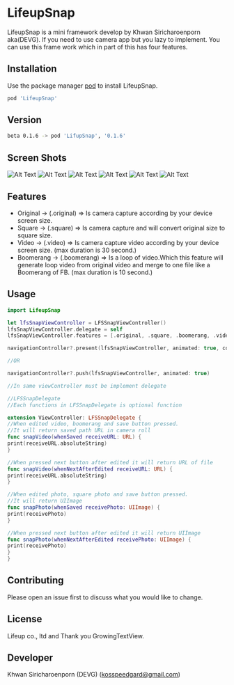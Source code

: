 
# LifeupSnap

LifeupSnap is a mini framework develop by Khwan Siricharoenporn aka(DEVG). If you need to use camera app but you lazy to implement. You can use this frame work which in part of this has four features.

## Installation

Use the package manager [pod](https://cocoapods.org) to install LifeupSnap.

```bash
pod 'LifeupSnap'
```

## Version
```bash
beta 0.1.6 -> pod 'LifupSnap', '0.1.6'
```

## Screen Shots
![Alt Text](https://drive.google.com/file/d/1IrkQK_N-PF4_dXJ4Y7F4O8WrtctlSoKV/view?usp=sharing)
![Alt Text](https://drive.google.com/file/d/1T8ixMt8a0e9WnyJNc-O9SGXJyRUYsJU8/view?usp=sharing)
![Alt Text](https://drive.google.com/file/d/10gMpEOnTaumI-2d_EH1XJ4-JvGUpqfu9/view?usp=sharing)
![Alt Text](https://drive.google.com/file/d/1XjwRSMUAPU7zrqD-RdWDADedtIezdZFg/view?usp=sharing)
![Alt Text](https://drive.google.com/file/d/1XwZOHR-lJPnA6681bQXQSzkj4m0aYO5l/view?usp=sharing)
![Alt Text](https://drive.google.com/file/d/1wQW4Uf74Xiw27RemfdfhSb3W8BAGZGVZ/view?usp=sharing)

## Features

- Original -> (.original) => Is camera capture according by your device screen size.
- Square -> (.square) => Is camera capture and will convert original size to square size.
- Video -> (.video) => Is camera capture video according by your device screen size. (max duration is 30 second.)
- Boomerang -> (.boomerang) => Is a loop of video.Which this feature will generate loop video from original video and merge to one file like a Boomerang of FB. (max duration is 10 second.)
## Usage

```swift
import LifeupSnap

let lfsSnapViewController = LFSSnapViewController()
lfsSnapViewController.delegate = self
lfsSnapViewController.features = [.original, .square, .boomerang, .video]

navigationController?.present(lfsSnapViewController, animated: true, completion: nil)

//OR

navigationController?.push(lfsSnapViewController, animated: true)
```

```swift
//In same viewController must be implement delegate

//LFSSnapDelegate
//Each functions in LFSSnapDelegate is optional function

extension ViewController: LFSSnapDelegate {
//When edited video, boomerang and save button pressed.
//It will return saved path URL in camera roll
func snapVideo(whenSaved receiveURL: URL) {
print(receiveURL.absoluteString)
}

//When pressed next button after edited it will return URL of file
func snapVideo(whenNextAfterEdited receiveURL: URL) {
print(receiveURL.absoluteString)
}

//When edited photo, square photo and save button pressed.
//It will return UIImage
func snapPhoto(whenSaved receivePhoto: UIImage) {
print(receivePhoto)
}

//When pressed next button after edited it will return UIImage
func snapPhoto(whenNextAfterEdited receivePhoto: UIImage) {
print(receivePhoto)
}
}
```

## Contributing
Please open an issue first to discuss what you would like to change.

## License
Lifeup co., ltd
and Thank you GrowingTextView.

## Developer
Khwan Siricharoenporn (DEVG) (kosspeedgard@gmail.com)
